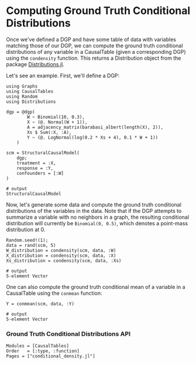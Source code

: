 # Computing Ground Truth Conditional Distributions

Once we've defined a DGP and have some table of data with variables matching those of our DGP, we can compute the ground truth conditional distributions of any variable in a CausalTable (given a corresponding DGP) using the `condensity` function. This returns a Distribution object from the package [Distributions.jl](https://juliastats.org/Distributions.jl/stable/).

Let's see an example. First, we'll define a DGP:

```jldoctest truthtest; output = false, filter = r"(?<=.{21}).*"s
using Graphs
using CausalTables
using Random
using Distributions

dgp = @dgp(
        W ~ Binomial(10, 0.3),
        X ~ (@. Normal(W + 1)),
        A = adjacency_matrix(barabasi_albert(length(X), 2)),
        Xs $ Sum(:X, :A),
        Y ~ (@. LogNormal(log(0.2 * Xs + 4), 0.1 * W + 1))
    )

scm = StructuralCausalModel(
    dgp;
    treatment = :X,
    response = :Y,
    confounders = [:W]
)

# output
StructuralCausalModel
```

Now, let's generate some data and compute the ground truth conditional distributions of the variables in the data. Note that if the DGP attempts to summarize a variable with no neighbors in a graph, the resulting conditional distribution will currently be `Binomial(0, 0.5)`, which denotes a point-mass distribution at 0.

```jldoctest truthtest; output = false, filter = r"(?<=.{16}).*"s
Random.seed!(1);
data = rand(scm, 5)
W_distribution = condensity(scm, data, :W)
X_distribution = condensity(scm, data, :X)
Xs_distribution = condensity(scm, data, :Xs)

# output
5-element Vector
```

One can also compute the ground truth conditional mean of a variable in a CausalTable using the `conmean` function:

```jldoctest truthtest; output = false, filter = r"(?<=.{16}).*"s
Y = conmean(scm, data, :Y)

# output
5-element Vector
```

### Ground Truth Conditional Distributions API

```@autodocs; canonical=false
Modules = [CausalTables]
Order   = [:type, :function]
Pages = ["conditional_density.jl"]
```